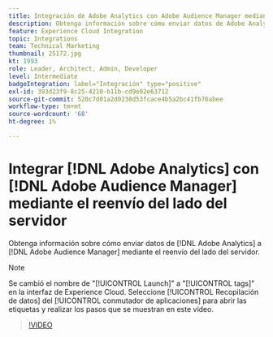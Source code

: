 ```yaml
---
title: Integración de Adobe Analytics con Adobe Audience Manager mediante el reenvío del lado del servidor
description: Obtenga información sobre cómo enviar datos de Adobe Analytics a Adobe Audience Manager mediante el reenvío del lado del servidor.
feature: Experience Cloud Integration
topic: Integrations
team: Technical Marketing
thumbnail: 25172.jpg
kt: 1993
role: Leader, Architect, Admin, Developer
level: Intermediate
badgeIntegration: label="Integración" type="positive"
exl-id: 393d23f9-8c25-4210-b11b-cd9e02e63712
source-git-commit: 520c7d01a2d0238d53fcace4b5a2bc41fb76abee
workflow-type: tm+mt
source-wordcount: '68'
ht-degree: 1%

---
```


# Integrar [!DNL Adobe Analytics] con [!DNL Adobe Audience Manager] mediante el reenvío del lado del servidor

Obtenga información sobre cómo enviar datos de [!DNL Adobe Analytics] a [!DNL Adobe Audience Manager] mediante el reenvío del lado del servidor.

>[!NOTE]
>
>Se cambió el nombre de &quot;[!UICONTROL Launch]&quot; a &quot;[!UICONTROL tags]&quot; en la interfaz de Experience Cloud. Seleccione [!UICONTROL Recopilación de datos] del [!UICONTROL conmutador de aplicaciones] para abrir las etiquetas y realizar los pasos que se muestran en este vídeo.

>[!VIDEO](https://video.tv.adobe.com/v/25172?quality=12&learn=on)
